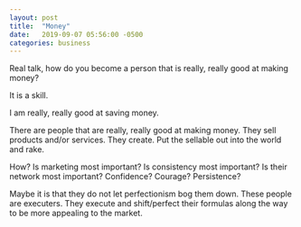 ```yaml
---
layout: post
title:  "Money"
date:   2019-09-07 05:56:00 -0500
categories: business
---
```

Real talk, how do you become a person that is really, really good at making money?

It is a skill. 

I am really, really good at saving money. 

There are people that are really, really good at making money. They sell products and/or services. They create. Put the sellable out into the world and rake.

How?
Is marketing most important?
Is consistency most important?
Is their network most important?
Confidence?
Courage?
Persistence?

Maybe it is that they do not let perfectionism bog them down. These people are executers. They execute and shift/perfect their formulas along the way to be more appealing to the market.



